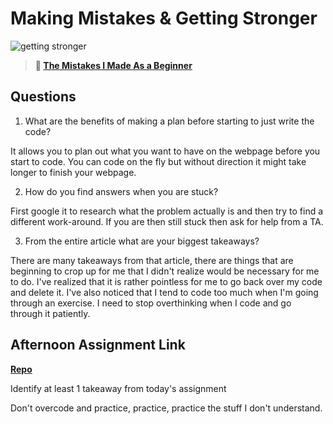 # Making Mistakes & Getting Stronger

![getting stronger](https://bcw.blob.core.windows.net/public/img/lesson-images/js-bootcamp-logo.jpg)

> **📖 [The Mistakes I Made As a Beginner](https://codeworksacademy.com/fs-student-guide/resources/wk2/06-Coding-Mistakes)**

## Questions

1. What are the benefits of making a plan before starting to just write the code?

It allows you to plan out what you want to have on the webpage before you start to code. You can code on the fly but without direction it might take longer to finish your webpage. 

2. How do you find answers when you are stuck?

First google it to research what the problem actually is and then try to find a different work-around. If you are then still stuck then ask for help from a TA.

3. From the entire article what are your biggest takeaways?

There are many takeaways from that article, there are things that are beginning to crop up for me that I didn't realize would be necessary for me to do. I've realized that it is rather pointless for me to go back over my code and delete it. I've also noticed that I tend to code too much when I'm going through an exercise. I need to stop overthinking when I code and go through it patiently. 


## Afternoon Assignment Link

**[Repo](https://github.com/IsaiahLeiva/feb-10-boss-battle)**

Identify at least 1 takeaway from today's assignment

Don't overcode and practice, practice, practice the stuff I don't understand. 